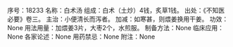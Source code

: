 序号：18233
名称：白术汤
组成：白术（土炒）4钱，炙草1钱。
出处：《不知医必要》卷三。
主治：小便清长而泻者。
加减：如寒甚，则煨姜换用干姜。
功效：None
用法用量：加煨姜3片，大枣2个，水煎服。
制备方法：None
临床应用：None
各家论述：None
用药禁忌：None
附注：None
